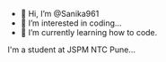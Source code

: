 - 👋 Hi, I’m @Sanika961
- 👀 I’m interested in coding...
- 🌱 I’m currently learning how to code.
  
I'm a student at JSPM NTC Pune...
<!---
Sanika961/Sanika961 is a ✨ special ✨ repository because its `README.md` (this file) appears on your GitHub profile.
You can click the Preview link to take a look at your changes.
--->
